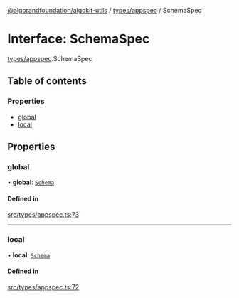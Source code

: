 [@algorandfoundation/algokit-utils](../README.md) / [types/appspec](../modules/types_appspec.md) / SchemaSpec

# Interface: SchemaSpec

[types/appspec](../modules/types_appspec.md).SchemaSpec

## Table of contents

### Properties

- [global](types_appspec.SchemaSpec.md#global)
- [local](types_appspec.SchemaSpec.md#local)

## Properties

### global

• **global**: [`Schema`](types_appspec.Schema.md)

#### Defined in

[src/types/appspec.ts:73](https://github.com/algorandfoundation/algokit-utils-ts/blob/main/src/types/appspec.ts#L73)

___

### local

• **local**: [`Schema`](types_appspec.Schema.md)

#### Defined in

[src/types/appspec.ts:72](https://github.com/algorandfoundation/algokit-utils-ts/blob/main/src/types/appspec.ts#L72)
